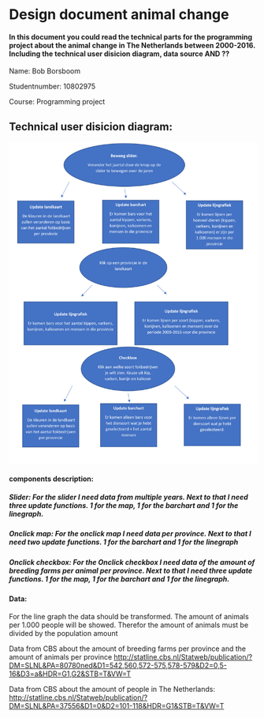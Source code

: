 Design document animal change
===============================

#### In this document you could read the technical parts for the programming project about the animal change in The Netherlands between 2000-2016. Including the technical user disicion diagram, data source AND ??

Name: Bob Borsboom

Studentnumber: 10802975

Course: Programming project


Technical user disicion diagram:
-----------------------
![](doc/technical.png)



#### components description:
##### Slider: For the slider I need data from multiple years. Next to that I need three update functions. 1 for the map, 1 for the barchart and 1 for the linegraph.
##### Onclick map: For the onclick map I need data per province. Next to that I need two update functions. 1 for the barchart and 1 for the linegraph
##### Onclick checkbox: For the Onclick checkbox I need data of the amount of breeding farms per animal per province. Next to that I need three update functions. 1 for the map, 1 for the barchart and 1 for the linegraph.

#### Data:
For the line graph the data should be transformed. The amount of animals per 1.000 people will be showed. 
Therefor the amount of animals must be divided by the population amount

Data from CBS about the amount of breeding farms per province and the amount of animals per province
http://statline.cbs.nl/Statweb/publication/?DM=SLNL&PA=80780ned&D1=542,560,572-575,578-579&D2=0,5-16&D3=a&HDR=G1,G2&STB=T&VW=T

Data from CBS about the amount of people in The Netherlands:
http://statline.cbs.nl/Statweb/publication/?DM=SLNL&PA=37556&D1=0&D2=101-118&HDR=G1&STB=T&VW=T
